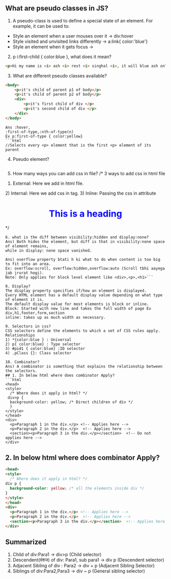 ## What are pseudo classes in JS?
1. A pseudo-class is used to define a special state of an element.
For example, it can be used to:
 - Style an element when a user mouses over it -> div:hover
 - Style visited and unvisited links differently -> a:link{ color:'blue'}
 - Style an element when it gets focus ->

2. p i:first-child { color:blue }, what does it mean?
```html
<p>Hi my name is <i> ash <i> rest <i> singhal <i>, it will blue ash only.
```

3. What are different pseudo classes available?
```html
<body>
    <p>it's child of parent p1 of body</p>
    <p>it's child of parent p2 of body</p>
    <div>
        <p>it's first child of div </p>
        <p>it's second child of div </p>
    </div>
</body>
```

```
Ans :hover,
:first-of-type,:nth-of-type(n) 
Ex p:first-of-type { color:yellow} 
```html
//Selects every <p> element that is the first <p> element of its parent
```

4. Pseudo element?
```Ans) p::after ->Insert content after every <p> element.
```

5. How many ways you can add css in file?
 /* 3 ways to add css in html file
1) External: Here we add <link rel="stylesheet" href="mystyle.css"> in html file.
<head>
  <link rel="stylesheet" href="styles.css">
</head>
2) Internal: Here we add css in <style> h1 {color:blue} </style> tag.
3) Inline: Passing the css in attribute <h1 style="color:blue;text-align:center;">This is a heading</h1>
*/

```
6. what is the diff between visibility:hidden and display:none?
Ans) Both hides the element, but diff is that in visibility:none space of element remains,
while in display: none space vanished.
```

```7. What is CSS overflow property?
Ans) overflow property btati h ki what to do when content is too big to fit into an area.
Ex: overflow:scroll, overflow:hidden,overflow:auto (Scroll tbhi aayega jab jrurat hogi).
Note: Only applies for block level element like <div>,<p>,<h1>```

8. Display?
The display property specifies if/how an element is displayed.
Every HTML element has a default display value depending on what type of element it is.
The default display value for most elements is block or inline. 
Block: Started with new line and takes the full width of page Ex div,h1,footer,form,section
inline: takes up as much width as necessary.

9. Selectors in css?
CSS selectors define the elements to which a set of CSS rules apply.
Relationships
1) *{color:blue } : Universal
2) p{ color:blue} : Type selector
3) #pid1 { color:blue} :ID selector
4) .pClass {}: Class selector

10. Combinator?
Ans) A combinator is something that explains the relationship between the selectors.
## 1. In below html where does combinator Apply?
```html
<head>
<style>
  /* Where does it apply in html? */
 div>p {
  background-color: yellow; /* Direct children of div */
  }
</style>
</head>
<div>
  <p>Paragraph 1 in the div.</p> <!-- Applies here -->
  <p>Paragraph 2 in the div.</p>  <!-- Applies here -->
  <section><p>Paragraph 3 in the div.</p></section>  <!-- Do not applies here -->
</div>
```
## 2. In below html where does combinator Apply?
```html
<head>
<style>
  /* Where does it apply in html? */
div p { 
  background-color: yellow; /* all the elements inside div */
}
</style>
</head>
<div>
  <p>Paragraph 1 in the div.</p> <!-- Applies here -->
  <p>Paragraph 2 in the div.</p>  <!-- Applies here -->
  <section><p>Paragraph 3 in the div.</p></section>  <!-- Applies here too -->
</div>
```

## Summarized
1. Child of div:Para1 -> div>p (Child selector)
2. Descendent(वंशज) of div: Para1, sub para1 -> div p (Descendent selector)
3. Adjacent Sibling of div : Para2 -> div + p (Adjacent Sibling Selector)
4. Siblings of div:Para2,Para3 -> div ~ p (General sibling selector)

